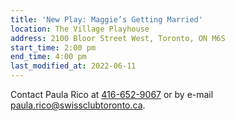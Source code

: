 ```yaml
---
title: 'New Play: Maggie’s Getting Married'
location: The Village Playhouse
address: 2100 Bloor Street West, Toronto, ON M6S
start_time: 2:00 pm
end_time: 4:00 pm
last_modified_at: 2022-06-11
---
```


Contact Paula Rico at [416-652-9067][tel] or by e-mail
<paula.rico@swissclubtoronto.ca>.

[tel]: <tel:416-652-9067>
